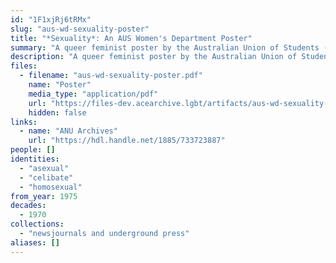 ```yaml
---
id: "1F1xjRj6tRMx"
slug: "aus-wd-sexuality-poster"
title: "*Sexuality*: An AUS Women's Department Poster"
summary: "A queer feminist poster by the Australian Union of Students (AUS) Women's Department. References both asexuality and celibacy."
description: "A queer feminist poster by the Australian Union of Students (AUS) Women's Department. Text on the poster reads: \"Sexuality. Homosexual, heterosexual, asexual, celibate, being in touch with our bodies. We demand the freedom to enjoy non-exploitative relationships. An AUS Women's Department poster.\" The poster is not dated but was likely published around the same time as the 1975 AUS Women's Department pamphlet titled \"Sexuality\"."
files:
  - filename: "aus-wd-sexuality-poster.pdf"
    name: "Poster"
    media_type: "application/pdf"
    url: "https://files-dev.acearchive.lgbt/artifacts/aus-wd-sexuality-poster/aus-wd-sexuality-poster.pdf"
    hidden: false
links:
  - name: "ANU Archives"
    url: "https://hdl.handle.net/1885/733723887"
people: []
identities:
  - "asexual"
  - "celibate"
  - "homosexual"
from_year: 1975
decades:
  - 1970
collections:
  - "newsjournals and underground press"
aliases: []
---
```

